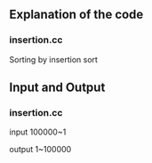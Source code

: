 ## Explanation of the code

### insertion.cc

Sorting by insertion sort

## Input and Output

### insertion.cc

input 100000~1 

output 1~100000

